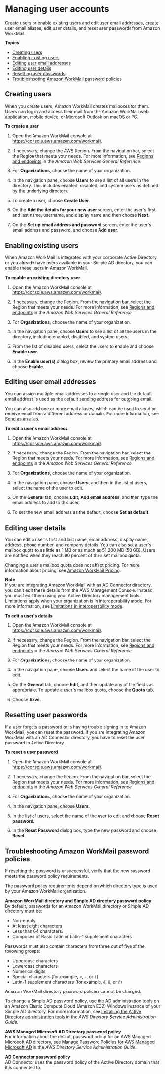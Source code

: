 # Managing user accounts<a name="manage-users"></a>

Create users or enable existing users and edit user email addresses, create user email aliases, edit user details, and reset user passwords from Amazon WorkMail\.

**Topics**
+ [Creating users](#add_new_user)
+ [Enabling existing users](#enable_existing_user)
+ [Editing user email addresses](#edit_user_email_addresses)
+ [Editing user details](#edit_user_details)
+ [Resetting user passwords](#reset_user_password)
+ [Troubleshooting Amazon WorkMail password policies](#password-policies)

## Creating users<a name="add_new_user"></a>

When you create users, Amazon WorkMail creates mailboxes for them\. Users can log in and access their mail from the Amazon WorkMail web application, mobile device, or Microsoft Outlook on macOS or PC\.

**To create a user**

1. Open the Amazon WorkMail console at [https://console\.aws\.amazon\.com/workmail/](https://console.aws.amazon.com/workmail/)\.

1. If necessary, change the AWS Region\. From the navigation bar, select the Region that meets your needs\. For more information, see [Regions and endpoints](http://docs.aws.amazon.com/general/latest/gr/index.html?rande.html) in the *Amazon Web Services General Reference*\.

1. For **Organizations**, choose the name of your organization\.

1. In the navigation pane, choose **Users** to see a list of all users in the directory\. This includes enabled, disabled, and system users as defined by the underlying directory\.

1. To create a user, choose **Create User**\.

1. On the **Add the details for your new user** screen, enter the user's first and last name, username, and display name and then choose **Next**\.

1. On the **Set up email address and password** screen, enter the user's email address and password, and choose **Add user**\.

## Enabling existing users<a name="enable_existing_user"></a>

When Amazon WorkMail is integrated with your corporate Active Directory or you already have users available in your Simple AD directory, you can enable these users in Amazon WorkMail\.

**To enable an existing directory user**

1. Open the Amazon WorkMail console at [https://console\.aws\.amazon\.com/workmail/](https://console.aws.amazon.com/workmail/)\.

1. If necessary, change the Region\. From the navigation bar, select the Region that meets your needs\. For more information, see [Regions and endpoints](http://docs.aws.amazon.com/general/latest/gr/index.html?rande.html) in the *Amazon Web Services General Reference*\.

1. For **Organizations**, choose the name of your organization\.

1. In the navigation pane, choose **Users** to see a list of all the users in the directory, including enabled, disabled, and system users\.

1. From the list of disabled users, select the users to enable and choose **Enable user**\.

1. In the **Enable user\(s\)** dialog box, review the primary email address and choose **Enable**\.

## Editing user email addresses<a name="edit_user_email_addresses"></a>

You can assign multiple email addresses to a single user and the default email address is used as the default sending address for outgoing email\. 

You can also add one or more email aliases, which can be used to send or receive email from a different address or domain\. For more information, see [Send as an alias](https://docs.aws.amazon.com/workmail/latest/userguide/send_alias.html)\.

**To edit a user's email address**

1. Open the Amazon WorkMail console at [https://console\.aws\.amazon\.com/workmail/](https://console.aws.amazon.com/workmail/)\.

1. If necessary, change the Region\. From the navigation bar, select the Region that meets your needs\. For more information, see [Regions and endpoints](http://docs.aws.amazon.com/general/latest/gr/index.html?rande.html) in the *Amazon Web Services General Reference*\.

1. For **Organizations**, choose the name of your organization\.

1. In the navigation pane, choose **Users**, and then in the list of users, select the name of the user to edit\.

1. On the **General** tab, choose **Edit**, **Add email address**, and then type the email address to add to this user\.

1. To set the new email address as the default, choose **Set as default**\.

## Editing user details<a name="edit_user_details"></a>

You can edit a user's first and last name, email address, display name, address, phone number, and company details\. You can also set a user's mailbox quota to as little as 1 MB or as much as 51,200 MB \(50 GB\)\. Users are notified when they reach 90 percent of their set mailbox quota\.

Changing a user's mailbox quota does not affect pricing\. For more information about pricing, see [Amazon WorkMail Pricing](http://aws.amazon.com/workmail/pricing/)\.

**Note**  
If you are integrating Amazon WorkMail with an AD Connector directory, you can't edit these details from the AWS Management Console\. Instead, you must edit them using your Active Directory management tools\. Limitations apply when your organization is in interoperability mode\. For more information, see [Limitations in interoperability mode](interoperability.md#interop_limitations)\.

**To edit a user's details**

1. Open the Amazon WorkMail console at [https://console\.aws\.amazon\.com/workmail/](https://console.aws.amazon.com/workmail/)\.

1. If necessary, change the Region\. From the navigation bar, select the Region that meets your needs\. For more information, see [Regions and endpoints](http://docs.aws.amazon.com/general/latest/gr/index.html?rande.html) in the *Amazon Web Services General Reference*\.

1. For **Organizations**, choose the name of your organization\.

1. In the navigation pane, choose **Users** and select the name of the user to edit\.

1. On the **General** tab, choose **Edit**, and then update any of the fields as appropriate\. To update a user's mailbox quota, choose the **Quota** tab\.

1. Choose **Save**\.

## Resetting user passwords<a name="reset_user_password"></a>

If a user forgets a password or is having trouble signing in to Amazon WorkMail, you can reset the password\. If you are integrating Amazon WorkMail with an AD Connector directory, you have to reset the user password in Active Directory\.

**To reset a user password**

1. Open the Amazon WorkMail console at [https://console\.aws\.amazon\.com/workmail/](https://console.aws.amazon.com/workmail/)\.

1. If necessary, change the Region\. From the navigation bar, select the Region that meets your needs\. For more information, see [Regions and endpoints](http://docs.aws.amazon.com/general/latest/gr/index.html?rande.html) in the *Amazon Web Services General Reference*\.

1. For **Organizations**, choose the name of your organization\.

1. In the navigation pane, choose **Users**\.

1. In the list of users, select the name of the user to edit and choose **Reset password**\.

1. In the **Reset Password** dialog box, type the new password and choose **Reset**\.

## Troubleshooting Amazon WorkMail password policies<a name="password-policies"></a>

If resetting the password is unsuccessful, verify that the new password meets the password policy requirements\.

The password policy requirements depend on which directory type is used by your Amazon WorkMail organization\.

**Amazon WorkMail directory and Simple AD directory password policy**  
By default, passwords for an Amazon WorkMail directory or Simple AD directory must be:


+ Non\-empty\.
+ At least eight characters\.
+ Less than 64 characters\.
+ Composed of Basic Latin or Latin\-1 supplement characters\.

Passwords must also contain characters from three out of five of the following groups:
+ Uppercase characters
+ Lowercase characters
+ Numerical digits
+ Special characters \(for example, `<`, `~`, or `!`\)
+ Latin\-1 supplement characters \(for example, `é`, `ü`, or `ñ`\)

Amazon WorkMail directory password policies cannot be changed\.

To change a Simple AD password policy, use the AD administration tools on an Amazon Elastic Compute Cloud \(Amazon EC2\) Windows instance of your Simple AD directory\. For more information, see [Installing the Active Directory administration tools](https://docs.aws.amazon.com/directoryservice/latest/admin-guide/simple_ad_install_ad_tools.html) in the *AWS Directory Service Administration Guide*\.

**AWS Managed Microsoft AD Directory password policy**  
For information about the default password policy for an AWS Managed Microsoft AD directory, see [Manage Password Policies for AWS Managed Microsoft AD](https://docs.aws.amazon.com/directoryservice/latest/admin-guide/ms_ad_password_policies.html) in the *AWS Directory Service Administration Guide*\.

**AD Connector password policy**  
AD Connector uses the password policy of the Active Directory domain that it is connected to\.
